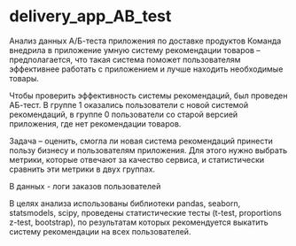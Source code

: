 # delivery_app_AB_test
Анализ данных А/Б-теста приложения по доставке продуктов
Команда внедрила в приложение умную систему рекомендации товаров – предполагается, что такая система поможет пользователям эффективнее работать с приложением и лучше находить необходимые товары.

Чтобы проверить эффективность системы рекомендаций, был проведен АБ-тест. В группе 1 оказались пользователи с новой системой рекомендаций, в группе 0 пользователи со старой версией приложения, где нет рекомендации товаров.

Задача – оценить, смогла ли новая система рекомендаций принести пользу бизнесу и пользователям приложения. Для этого нужно выбрать метрики, которые отвечают за качество сервиса, и статистически сравнить эти метрики в двух группах.

В данных - логи заказов пользователей

В целях анализа использованы библиотеки pandas, seaborn, statsmodels, scipy, проведены статистические тесты (t-test, proportions z-test, bootstrap), по результатам которых рекомендуется выкатить систему рекомендации на всех пользователей.